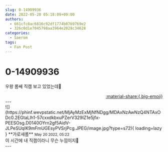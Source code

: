 ```yaml
---
slug: 0-14909936
date: 2022-05-20 05:18:09+09:00
authors:
  - 661cfc0ac6816c92df1774b0769769e2
  - 326c0d1e7045798aa3964e2028c34628
categories:
  - Saerom
tags:
  - Fan Post
---
```


# 0-14909936

<div class="post-container" markdown="1">
<div class="content-container md-sidebar__scrollwrap" markdown="1">

우왕 롬쌔 직캠 보고 있었는데👀 

</div>
</div>

<div style="text-align: right;" markdown="1">
<a href="https://weverse.io/fromis9/fanpost/0-14909936" style="text-align: right;">:material-share:{.big-emoji}</a>
</div>
---

<div class="comments-container md-sidebar__scrollwrap" markdown="1">
<div class="comment" markdown="1">
<div class='id-container' markdown="1">
![](https://phinf.wevpstatic.net/MjAyMzExMjNfNDgg/MDAxNzAwNzQ4NTAxODc0.2EGtaLlh1-57cxxdkbxuPZerV329IZ1e5jfx-PEESOsg.D0140OYrn2gf5AidV-JLPeSUqIK9mFmUGEsyPVSrjPcg.JPEG/image.jpg?type=s72){ loading=lazy }
**<span class="artist">가로새롬</span>** <small>May 20 2022, 05:22</small><br>
</div>
<div class='comment-body' markdown="1">
이 시간에 내 직캠이라니 무슨 누낌이지👀
</div>
</div>
</div>
---
